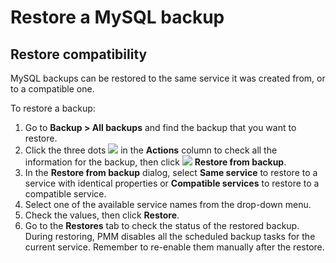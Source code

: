 # Restore a MySQL backup

## Restore compatibility
MySQL backups can be restored to the same service it was created from, or to a compatible one. 

To restore a backup:

1. Go to <i class="uil uil-history"></i> **Backup > All backups** and find the backup that you want to restore.
2. Click the three dots ![](../_images/dots-three-vertical.png) in the **Actions** column to check all the information for the backup, then click ![](../_images/dots-three-vertical.png) **Restore from backup**.
3. In the **Restore from backup** dialog, select **Same service** to restore to a service with identical properties or **Compatible services** to restore to a compatible service.
4. Select one of the available service names from the drop-down menu.
5. Check the values, then click **Restore**.
6. Go to the **Restores** tab to check the status of the restored backup.
During restoring, PMM disables all the scheduled backup tasks for the current service. Remember to re-enable them manually after the restore.
